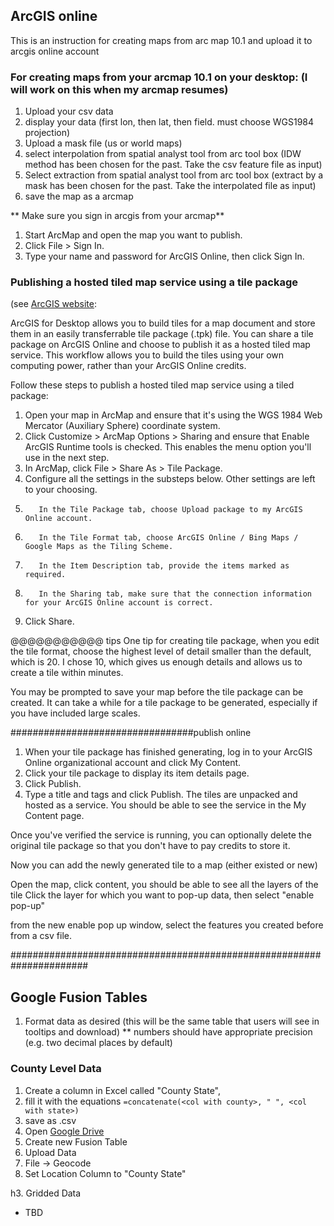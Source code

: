 ## ArcGIS online

This is an instruction for creating maps from arc map 10.1 and upload it to arcgis online account 
### For creating maps from your arcmap 10.1 on your desktop: (I will work on this when my arcmap resumes)

1. Upload your csv data
1. display your data (first lon, then lat, then field. must choose WGS1984 projection)
1. Upload a mask file (us or world maps)
1. select interpolation from spatial analyst tool from arc tool box (IDW method has been chosen for the past. Take the csv feature file as input)
1. Select extraction from spatial analyst tool from arc tool box (extract by a mask has been chosen for the past. Take the interpolated file as input)
1. save the map as a arcmap

** Make sure you sign in arcgis from your arcmap**

1. Start ArcMap and open the map you want to publish.
1. Click File > Sign In.
1. Type your name and password for ArcGIS Online, then click Sign In.

### Publishing a hosted tiled map service using a tile package

(see [ArcGIS website](http://resources.arcgis.com/en/help/arcgisonline/index.html#/Publishing_a_hosted_feature_service_to_ArcGIS_Online_using_an_ArcMap_document/010q00000087000000/):

ArcGIS for Desktop allows you to build tiles for a map document and store them in an easily transferrable tile package (.tpk) file. You can share a tile package on ArcGIS Online and choose to publish it as a hosted tiled map service. This workflow allows you to build the tiles using your own computing power, rather than your ArcGIS Online credits.

Follow these steps to publish a hosted tiled map service using a tiled package:

1. Open your map in ArcMap and ensure that it's using the WGS 1984 Web Mercator (Auxiliary Sphere) coordinate system.
1. Click Customize > ArcMap Options > Sharing and ensure that Enable ArcGIS Runtime tools is checked.
This enables the menu option you'll use in the next step.
1.    In ArcMap, click File > Share As > Tile Package.
1.    Configure all the settings in the substeps below. Other settings are left to your choosing.
1.        In the Tile Package tab, choose Upload package to my ArcGIS Online account.
1.        In the Tile Format tab, choose ArcGIS Online / Bing Maps / Google Maps as the Tiling Scheme.
1.        In the Item Description tab, provide the items marked as required.
1.        In the Sharing tab, make sure that the connection information for your ArcGIS Online account is correct.
1.    Click Share.

@@@@@@@@@@@ tips
One tip for creating tile package, when you edit the tile format, choose the highest level of detail smaller than the default, which is 20. I chose 10, which gives us enough details and allows us to create a tile within minutes.

You may be prompted to save your map before the tile package can be created.
It can take a while for a tile package to be generated, especially if you have included large scales.

#################################publish online

1. When your tile package has finished generating, log in to your ArcGIS Online organizational account and click My Content.
1.    Click your tile package to display its item details page.
1.    Click Publish.
1.    Type a title and tags and click Publish.
      The tiles are unpacked and hosted as a service. You should be able to see the service in the My Content page.

Once you've verified the service is running, you can optionally delete the original tile package so that you don't have to pay credits to store it.

Now you can add the newly generated tile to a map (either existed or new)

Open the map, click content, you should be able to see all the layers of the tile
Click the layer for which you want to pop-up data, then select "enable pop-up"

from the new enable pop up window, select the features you created before from a csv file.

######################################################################





##  Google Fusion Tables

1. Format data as desired (this will be the same table that users will see in tooltips and download)
** numbers should have appropriate precision (e.g. two decimal places by default)

###  County Level Data

1. Create a column in Excel called "County State", 
2. fill it with the equations `=concatenate(<col with county>, " ", <col with state>)`
3. save as .csv
1. Open [Google Drive](http://drive.google.com)
2. Create new Fusion Table
3. Upload Data 
4. File -> Geocode
5. Set Location Column to "County State"


h3. Gridded Data

* TBD